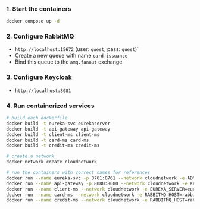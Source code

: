 ### 1. Start the containers

```bash
docker compose up -d
```

### 2. Configure RabbitMQ
- `http://localhost:15672` (user: `guest`, pass: `guest`)`
- Create a new queue with name `card-issuance`
- Bind this queue to the `amq.fanout` exchange

### 3. Configure Keycloak
- `http://localhost:8081`

### 4. Run containerized services
```bash
# build each dockerfile
docker build -t eureka-svc eurekaserver
docker build -t api-gateway api-gateway
docker build -t client-ms client-ms
docker build -t card-ms card-ms
docker build -t credit-ms credit-ms

# create a network
docker network create cloudnetwork 

# run the containers with correct names for references
docker run --name eureka-svc -p 8761:8761 --network cloudnetwork -e ADMIN_USERNAME=adm -e ADMIN_PASSWORD=adm eureka-svc
docker run --name api-gateway -p 8080:8080 --network cloudnetwork -e KEYCLOAK_HOST=keycloak -e EUREKA_SERVER=eureka-svc api-gateway
docker run --name client-ms --network cloudnetwork -e EUREKA_SERVER=eureka-svc -e ADMIN_USERNAME=adm -e ADMIN_PASSWORD=adm client-ms
docker run --name card-ms --network cloudnetwork -e RABBITMQ_HOST=rabbitmq -e EUREKA_SERVER=eureka-svc -e ADMIN_USERNAME=adm -e ADMIN_PASSWORD=adm card-ms
docker run --name credit-ms --network cloudnetwork -e RABBITMQ_HOST=rabbitmq -e EUREKA_SERVER=eureka-svc -e ADMIN_USERNAME=adm -e ADMIN_PASSWORD=adm credit-ms
```
